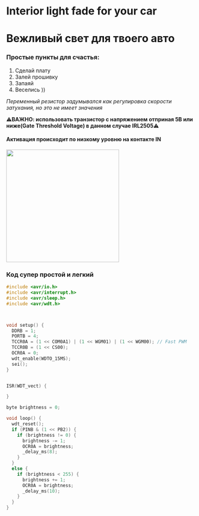 # Interior light fade for your car
# Вежливый свет для твоего авто


### Простые пункты для счастья:
1. Сделай плату
2. Залей прошивку
3. Запаяй
4. Веселись ))

<i>Переменный резистор задумывался как регулировка скорости затухания, но это не имеет значения</i>

:warning:<b>ВАЖНО: использовать транзистор с напряжением отприная 5В или ниже(Gate Threshold Voltage) в данном случае IRL2505</b>:warning:
#### Активация происходит по низкому уровню на контакте IN
<img src="https://github.com/user-attachments/assets/435e0dca-9795-4aea-92dc-a0dab87c977b"  height="300">



### Код супер простой и легкий

```cpp
#include <avr/io.h>
#include <avr/interrupt.h>
#include <avr/sleep.h>
#include <avr/wdt.h>



void setup() {
  DDRB = 1;
  PORTB = 4;
  TCCR0A = (1 << COM0A1) | (1 << WGM01) | (1 << WGM00); // Fast PWM
  TCCR0B = (1 << CS00);
  OCR0A = 0;
  wdt_enable(WDTO_15MS);
  sei();
}


ISR(WDT_vect) {

}

byte brightness = 0;

void loop() {
  wdt_reset();
  if (PINB & (1 << PB2)) {
    if (brightness != 0) {
      brightness -= 1;
      OCR0A = brightness;
      _delay_ms(8);
    }
  }
  else {
    if (brightness < 255) {
      brightness += 1;
      OCR0A = brightness;
      _delay_ms(10);
    }
  }
}
```

